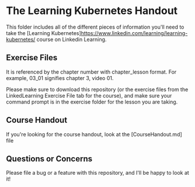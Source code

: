 # The Learning Kubernetes Handout

This folder includes all of the different pieces of information you'll need to take the [Learning Kubernetes]https://www.linkedin.com/learning/learning-kubernetes/ course on Linkedin Learning. 

## Exercise Files
It is referenced by the chapter number with chapter_lesson format. For example, 03_01 signifies chapter 3, video 01.

Please make sure to download this repository (or the exercise files from the LinkedLearning Exercise File tab for the course), and make sure your command prompt is in the exercise folder for the lesson you are taking. 

## Course Handout
If you're looking for the course handout, look at the [CourseHandout.md] file

## Questions or Concerns
Please file a bug or a feature with this repository, and I'll be happy to look at it!